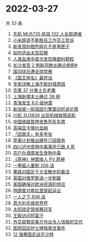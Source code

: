 # 2022-03-27

共 33 条

<!-- BEGIN -->
<!-- 最后更新时间 Sun Mar 27 2022 19:11:51 GMT+0800 (China Standard Time) -->

1. [东航 MU5735 航班 132 人全部遇难](https://www.zhihu.com/search?q=东航)
1. [小米辞退不能胜任工作员工败诉](https://www.zhihu.com/search?q=小米辞退员工)
1. [新发现的橙色碎片不是黑匣子](https://www.zhihu.com/search?q=黑匣子)
1. [如何造出太空巨眼](https://www.zhihu.com/search?q=未来中国)
1. [人类血液中首次发现微塑料颗粒](https://www.zhihu.com/search?q=微塑料)
1. [长沙发现 2 例新冠肺炎确诊病例#](https://www.zhihu.com/search?q=长沙新冠)
1. [国羽球员遭全球禁赛](https://www.zhihu.com/search?q=国羽球员禁赛)
1. [《国王排名》最终话](https://www.zhihu.com/search?q=国王排名)
1. [专家详解上海不能封城原因](https://www.zhihu.com/search?q=不能封城原因)
1. [克莱 37 分勇士负老鹰](https://www.zhihu.com/search?q=勇士)
1. [上海新增本土确诊 38 例](https://www.zhihu.com/search?q=上海新增)
1. [青海发生 6.0 级地震](https://www.zhihu.com/search?q=青海地震)
1. [新加坡一航班因引擎震动折返伦敦](https://www.zhihu.com/search?q=新加坡航班)
1. [川航 3U3839 出现机械故障返航](https://www.zhihu.com/search?q=四川航空)
1. [中国铁路暂停发售列车车票](https://www.zhihu.com/search?q=暂停发售车票)
1. [高端显卡降价血崩](https://www.zhihu.com/search?q=显卡降价)
1. [「回南天」有多夸张](https://www.zhihu.com/search?q=回南天)
1. [苹果计划推出硬件订阅服务](https://www.zhihu.com/search?q=苹果硬件订阅)
1. [四川泸州食物中毒事件已致 4 死](https://www.zhihu.com/search?q=泸州食物中毒事件)
1. [农户办酒席发生食物中毒](https://www.zhihu.com/search?q=办酒席食物中毒)
1. [《原神》神里绫人 PV 原神](https://www.zhihu.com/search?q=原神)
1. [一拳超人重制 206 话](https://www.zhihu.com/search?q=一拳超人)
1. [董路对国足于大宝散步的看法](https://www.zhihu.com/search?q=董路)
1. [英国对俄罗斯进一步制裁](https://www.zhihu.com/search?q=英国对俄罗斯进一步制裁)
1. [美国确保对欧洲资源的供应](https://www.zhihu.com/search?q=美国供应)
1. [特朗普对希拉里提起诉讼](https://www.zhihu.com/search?q=特朗普对希拉里提起诉讼)
1. [一人之下 606 话](https://www.zhihu.com/search?q=一人之下)
1. [意大利无缘世界杯](https://www.zhihu.com/search?q=意大利无缘世界杯)
1. [太阳锁定常规赛冠军](https://www.zhihu.com/search?q=太阳)
1. [王毅访问阿富汗](https://www.zhihu.com/search?q=王毅访问阿富汗)
1. [外交部敦促美方作出令人信服的交代](https://www.zhihu.com/search?q=外交部敦促美方)
1. [医院回应护士哮喘离世事件](https://www.zhihu.com/search?q=医院回应)
1. [12 强赛国足战平沙特](https://www.zhihu.com/search?q=国足)

<!-- END -->

